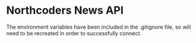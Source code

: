 # Northcoders News API

The environment variables have been included in the .gitignore file, so will need to be recreated in order to successfully connect. 